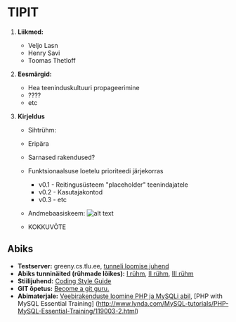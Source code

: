 # TIPIT
1. **Liikmed:**
    * Veljo Lasn
    * Henry Savi
    * Toomas Thetloff
2. **Eesmärgid:**
    * Hea teeninduskultuuri propageerimine
    * ????
    * etc
    
3. **Kirjeldus**
    * Sihtrühm:
    * Eripära
    * Sarnased rakendused?
    * Funktsionaalsuse loetelu prioriteedi järjekorras
        * v0.1 - Reitingusüsteem "placeholder" teenindajatele
        * v0.2 - Kasutajakontod
        * v0.3 - etc
    * Andmebaasiskeem:
    ![alt text](https://www.upload.ee/image/6376739/dbschema.PNG "Andmebaasiskeem")

    * KOKKUVÕTE

## Abiks
* **Testserver:** greeny.cs.tlu.ee, [tunneli loomise juhend](http://minitorn.tlu.ee/~jaagup/kool/java/kursused/09/veebipr/naited/greenytunnel/greenytunnel.pdf)
* **Abiks tunninäited (rühmade lõikes):** [I rühm](https://github.com/veebiprogrammeerimine-2016s?utf8=%E2%9C%93&query=-I-ruhm), [II rühm](https://github.com/veebiprogrammeerimine-2016s?utf8=%E2%9C%93&query=-II-ruhm), [III rühm](https://github.com/veebiprogrammeerimine-2016s?utf8=%E2%9C%93&query=-III-ruhm)
* **Stiilijuhend:** [Coding Style Guide](http://www.php-fig.org/psr/psr-2/)
* **GIT õpetus:** [Become a git guru.](https://www.atlassian.com/git/tutorials/)
* **Abimaterjale:** [Veebirakenduste loomine PHP ja MySQLi abil](http://minitorn.tlu.ee/~jaagup/kool/java/loeng/veebipr/veebipr1.pdf), [PHP with MySQL Essential Training] (http://www.lynda.com/MySQL-tutorials/PHP-MySQL-Essential-Training/119003-2.html)
